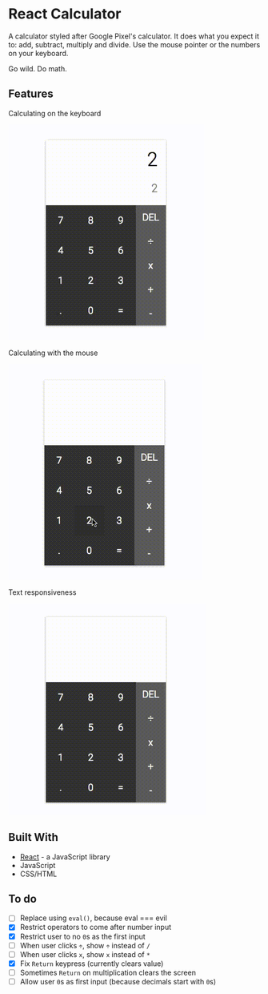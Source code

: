 # React Calculator 

A calculator styled after Google Pixel's calculator. It does what you expect it to: add, subtract, multiply and divide. Use the mouse pointer or the numbers on your keyboard. 

Go wild. Do math. 

## Features 

Calculating on the keyboard 

![Calculator](./public/images/screen-01.gif)


Calculating with the mouse 

![Calculator](./public/images/screen-02.gif)


Text responsiveness 

![Responsiveness](./public/images/screen-03.gif)



## Built With
* [React](https://reactjs.org/) - a JavaScript library 
* JavaScript 
* CSS/HTML 


## To do
- [ ] Replace using `eval()`, because eval === evil 
- [x] Restrict operators to come after number input
- [x] Restrict user to no `0`s as the first input
- [ ] When user clicks `÷`, show `÷` instead of `/`
- [ ] When user clicks `x`, show `x` instead of `*` 
- [x] Fix `Return` keypress (currently clears value)
- [ ] Sometimes `Return` on multiplication clears the screen 
- [ ] Allow user `0`s as first input (because decimals start with `0`s)